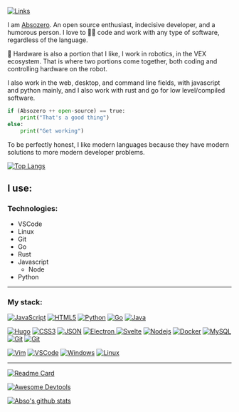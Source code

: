 ﻿
[![Links](https://img.shields.io/badge/-Links-green?style=flat&link=https://linktr.ee/absozero)](https://linktr.ee/absozero)

I am [Absozero](https://linktr.ee/absozero). An open source enthusiast, indecisive developer, and a humorous person. I love to 👨‍💻 code and work with any type of software, regardless of the language.

🤖 Hardware is also a portion that I like, I work in robotics, in the VEX ecosystem. That is where two portions come together, both coding and controlling hardware on the robot.

I also work in the web, desktop, and command line fields, with javascript and python mainly, and I also work with rust and go for low level/compiled software.
```python
if (Absozero ++ open-source) == true:
	print("That's a good thing")
else:
	print("Get working") 
```
To be perfectly honest, I like modern languages because they have modern solutions to more modern developer problems.

[![Top Langs](https://github-readme-stats.vercel.app/api/top-langs/?username=absozero&theme=radical)](https://github.com/absozero)
## I use:
### Technologies:
- VSCode
- Linux
- Git
- Go
- Rust
- Javascript
	- Node
- Python

---

### My stack:
[![JavaScript](https://img.shields.io/badge/-JavaScript-black?style=flat&logo=javascript&link=https://github.com/absozero)](https://github.com/absozero)
[![HTML5](https://img.shields.io/badge/-HTML5-E34F26?style=flat&logo=html5&logoColor=white&link=https://github.com/absozero)](https://github.com/absozero)
[![Python](https://img.shields.io/badge/-Python-darkblue?style=flat&logo=python&logoColor=yellow&link=https://github.com/absozero)](https://github.com/absozero)
[![Go](https://img.shields.io/badge/-Go-blue?style=flat&logo=go&logoColor=white&link=https://github.com/absozero)](https://github.com/absozero)
[![Java](https://img.shields.io/badge/Rust-D87600?style=flat&logo=rust&link=https://github.com/absozero)](https://github.com/absozero)

[![Hugo](https://img.shields.io/badge/-Hugo-418958?style=flat&logo=hugo&logoColor=white&link=https://github.com/absozero)](https://github.com/absozero)
[![CSS3](https://img.shields.io/badge/-CSS3-1572B6?style=flat&logo=css3&link=https://github.com/absozero)](https://github.com/absozero)
[![JSON](https://img.shields.io/badge/-json-02569B?style=flat&logo=json&link=https://github.com/absozero)](https://github.com/absozero)
[![Electron](https://img.shields.io/badge/-Electron-dimgray?style=flat&logo=electron&logoColor=aliceblue&link=https://github.com/absozero)](https://github.com/absozero)[
![Svelte](https://img.shields.io/badge/-Svelte-orangered?style=flat&logo=svelte&logoColor=white&link=https://github.com/absozero)](https://github.com/absozero)
[
![Nodejs](https://img.shields.io/badge/-Nodejs-darkgreen?style=flat&logo=Node.js&logoColor=yellow&link=https://github.com/absozero)](https://github.com/absozero)
[![Docker](https://img.shields.io/badge/-Docker-black?style=flat&logo=docker&link=https://github.com/absozero)](https://github.com/absozero)
[![MySQL](https://img.shields.io/badge/-MySQL-black?style=flat&logo=mysql&link=https://github.com/absozero)](https://github.com/absozero)
[![Git](https://img.shields.io/badge/-Git-black?style=flat&logo=git&link=https://github.com/absozero)](https://github.com/absozero)
[![Git](https://img.shields.io/badge/-Github-black?style=flat&logo=github&logoColor=white&link=https://github.com/absozero)](https://github.com/absozero)

[![Vim](https://img.shields.io/badge/-Vim-darkgreen?style=flat&logo=vim&link=https://github.com/absozero)](https://github.com/absozero)
[![VSCode](https://img.shields.io/badge/-Vscode-blue?style=flat&logo=visual-studio-code&link=https://github.com/absozero)](https://github.com/absozero)
[![Windows](https://img.shields.io/badge/-Windows-darkblue?style=flat&logo=windows&link=https://github.com/absozero)](https://github.com/absozero)
[![Linux](https://img.shields.io/badge/-Linux-black?style=flat&logo=linux&logoColor=yellow&link=https://github.com/absozero)](https://github.com/absozero)

---

[![Readme Card](https://github-readme-stats.vercel.app/api/pin/?username=absozero&theme=react&repo=absozero.github.io)](https://github.com/absozero/absozero.github.io)

[![Awesome Devtools](https://github-readme-stats.vercel.app/api/pin/?username=absozero&theme=react&repo=awesome-devtools)](https://github.com/absozero/awesome-devtools)

[![Abso's github stats](https://github-readme-stats.vercel.app/api?username=absozero&theme=blueberry&show_icons=true&hide_border=true)](https://github.com/absozero/absozero)
